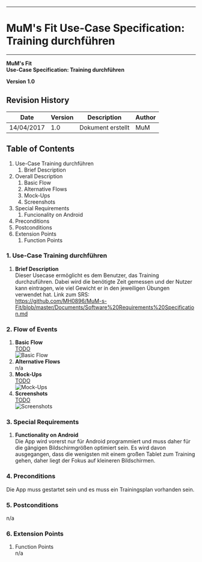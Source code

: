 -------------
# MuM's Fit Use-Case Specification: Training durchführen #
-------------
**MuM's Fit**  
**Use-Case Specification: Training durchführen**

**Version 1.0**

## Revision History ##
 
|Date|Version|Description|Author|
|----|----|----|----|
|14/04/2017|1.0|Dokument erstellt|MuM|
 

## Table of Contents ##
1. Use-Case Training durchführen
	1. Brief Description
2. Overall Description
	1. Basic Flow
	2. Alternative Flows
	4. Mock-Ups
	5. Screenshots
3. Special Requirements
	1. Funcionality on Android
4. Preconditions
5. Postconditions
6. Extension Points
	1. Function Points

### 1. Use-Case Training durchführen ###
1. **Brief Description**  
Dieser Usecase ermöglicht es dem Benutzer, das Training durchzuführen. Dabei wird die benötigte Zeit gemessen und der Nutzer kann eintragen, wie viel Gewicht er in den jeweiligen Übungen verwendet hat.
	Link zum SRS:   
	<a href="https://github.com/MH0896/MuM-s-Fit/blob/master/Documents/Software%20Requirements%20Specification.md">https://github.com/MH0896/MuM-s-Fit/blob/master/Documents/Software%20Requirements%20Specification.md</a>

### 2. Flow of Events ###
1. **Basic Flow**  
<a href="TODO">TODO</a>  
![Basic Flow](TODO "Basic Flow")
2. **Alternative Flows**  
n/a
3. **Mock-Ups**  
<a href="TODO">TODO</a>  
![Mock-Ups](TODO "Mock-Ups")
4. **Screenshots**  
<a href="TODO">TODO</a>  
![Screenshots](TODO "Screenshots")

### 3. Special Requirements ###
1. **Functionality on Android**  
Die App wird vorerst nur für Android programmiert und muss daher für die gängigen Bildschirmgrößen optimiert sein. Es wird davon ausgegangen, dass die wenigsten mit einem großen Tablet zum Training gehen, daher liegt der Fokus auf kleineren Bildschirmen.

### 4. Preconditions ###
Die App muss gestartet sein und es muss ein Trainingsplan vorhanden sein.

### 5. Postconditions ###
n/a

### 6. Extension Points ###
1. Function Points  
n/a